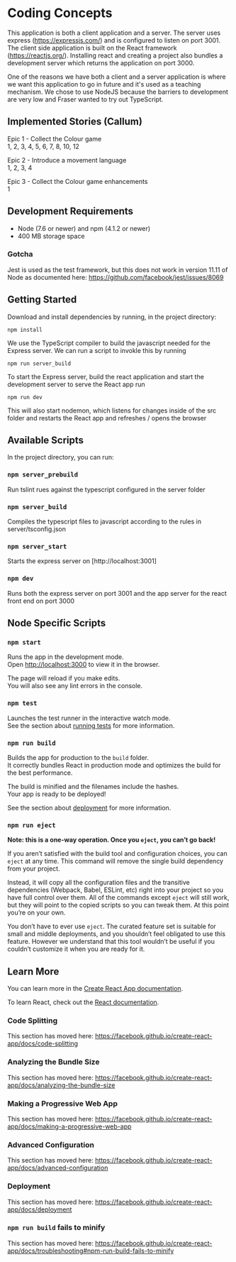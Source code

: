 # Coding Concepts
This application is both a client application and a server. The server uses express (https://expressjs.com/) and is configured to listen on port 3001. The client side application is built on the React framework (https://reactjs.org/). Installing react and creating a project also bundles a development server which returns the application on port 3000.

One of the reasons we have both a client and a server application is where we want this application to go in future and it's used as a teaching mechanism. We chose to use NodeJS because the barriers to development are very low and Fraser wanted to try out TypeScript.

## Implemented Stories (Callum)
Epic 1 - Collect the Colour game  
1, 2, 3, 4, 5, 6, 7, 8, 10, 12  

Epic 2 - Introduce a movement language  
1, 2, 3, 4  

Epic 3 - Collect the Colour game enhancements  
1

## Development Requirements

* Node (7.6 or newer) and npm (4.1.2 or newer)
* 400 MB storage space

### Gotcha
Jest is used as the test framework, but this does not work in version 11.11 of Node as documented here: https://github.com/facebook/jest/issues/8069

## Getting Started

Download and install dependencies by running, in the project directory:

`npm install`

We use the TypeScript compiler to build the javascript needed for the Express server. We can run a script to invokle this by running

`npm run server_build`

To start the Express server, build the react application and start the development server to serve the React app run
 
 `npm run dev`

 This will also start nodemon, which listens for changes inside of the src folder and restarts the React app and refreshes / opens the browser

## Available Scripts

In the project directory, you can run:

### `npm server_prebuild`
Run tslint rues against the typescript configured in the server folder

### `npm server_build`
Compiles the typescript files to javascript according to the rules in server/tsconfig.json

### `npm server_start`
Starts the express server on [http://localhost:3001]

### `npm dev`
Runs both the express server on port 3001 and the app server for the react front end on port 3000

## Node Specific Scripts

### `npm start`

Runs the app in the development mode.<br>
Open [http://localhost:3000](http://localhost:3000) to view it in the browser.

The page will reload if you make edits.<br>
You will also see any lint errors in the console.

### `npm test`

Launches the test runner in the interactive watch mode.<br>
See the section about [running tests](https://facebook.github.io/create-react-app/docs/running-tests) for more information.

### `npm run build`

Builds the app for production to the `build` folder.<br>
It correctly bundles React in production mode and optimizes the build for the best performance.

The build is minified and the filenames include the hashes.<br>
Your app is ready to be deployed!

See the section about [deployment](https://facebook.github.io/create-react-app/docs/deployment) for more information.

### `npm run eject`

**Note: this is a one-way operation. Once you `eject`, you can’t go back!**

If you aren’t satisfied with the build tool and configuration choices, you can `eject` at any time. This command will remove the single build dependency from your project.

Instead, it will copy all the configuration files and the transitive dependencies (Webpack, Babel, ESLint, etc) right into your project so you have full control over them. All of the commands except `eject` will still work, but they will point to the copied scripts so you can tweak them. At this point you’re on your own.

You don’t have to ever use `eject`. The curated feature set is suitable for small and middle deployments, and you shouldn’t feel obligated to use this feature. However we understand that this tool wouldn’t be useful if you couldn’t customize it when you are ready for it.

## Learn More

You can learn more in the [Create React App documentation](https://facebook.github.io/create-react-app/docs/getting-started).

To learn React, check out the [React documentation](https://reactjs.org/).

### Code Splitting

This section has moved here: https://facebook.github.io/create-react-app/docs/code-splitting

### Analyzing the Bundle Size

This section has moved here: https://facebook.github.io/create-react-app/docs/analyzing-the-bundle-size

### Making a Progressive Web App

This section has moved here: https://facebook.github.io/create-react-app/docs/making-a-progressive-web-app

### Advanced Configuration

This section has moved here: https://facebook.github.io/create-react-app/docs/advanced-configuration

### Deployment

This section has moved here: https://facebook.github.io/create-react-app/docs/deployment

### `npm run build` fails to minify

This section has moved here: https://facebook.github.io/create-react-app/docs/troubleshooting#npm-run-build-fails-to-minify
